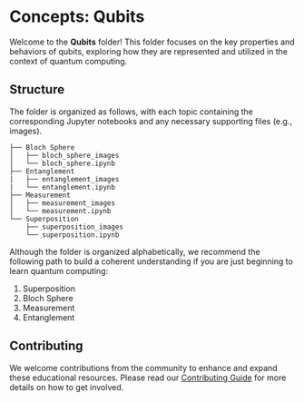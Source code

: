 # Concepts: Qubits

Welcome to the **Qubits** folder! This folder focuses on the key properties and behaviors of qubits, exploring how they are represented and utilized in the context of quantum computing.

## Structure

The folder is organized as follows, with each topic containing the corresponding Jupyter notebooks and any necessary supporting files (e.g., images).

```
├── Bloch Sphere
│   ├── bloch_sphere_images
│   └── bloch_sphere.ipynb
├── Entanglement
|   ├── entanglement_images
|   └── entanglement.ipynb
├── Measurement
│   ├── measurement_images
│   └── measurement.ipynb
└── Superposition
    ├── superposition_images
    └── superposition.ipynb

```

Although the folder is organized alphabetically, we recommend the following path to build a coherent understanding if you are just beginning to learn quantum computing:

1. Superposition
2. Bloch Sphere
3. Measurement
4. Entanglement

## Contributing

We welcome contributions from the community to enhance and expand these educational resources. Please read our [Contributing Guide](https://quantum-education-modules.readthedocs.io/en/latest/user/contribute.html) for more details on how to get involved.
